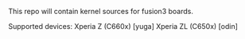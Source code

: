 This repo will contain kernel sources for fusion3 boards.

Supported devices:
Xperia Z (C660x) [yuga]
Xperia ZL (C650x) [odin]
